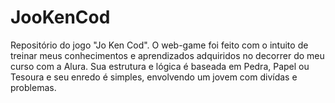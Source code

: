 # JooKenCod
Repositório do jogo "Jo Ken Cod". O web-game foi feito com o intuito de treinar
meus conhecimentos e aprendizados adquiridos no decorrer do meu curso com a Alura.
Sua estrutura e lógica é baseada em Pedra, Papel ou Tesoura e seu enredo é simples,
envolvendo um jovem com divídas e problemas.
